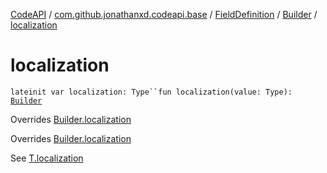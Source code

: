 [CodeAPI](../../../index.md) / [com.github.jonathanxd.codeapi.base](../../index.md) / [FieldDefinition](../index.md) / [Builder](index.md) / [localization](.)

# localization

`lateinit var localization: Type``fun localization(value: Type): `[`Builder`](index.md)

Overrides [Builder.localization](../../-accessor/-builder/localization.md)

Overrides [Builder.localization](../../-field-base/-builder/localization.md)

See [T.localization](#)

